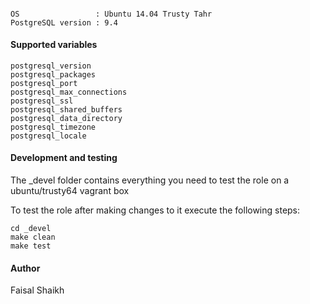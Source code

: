 #### 
```
OS                 : Ubuntu 14.04 Trusty Tahr
PostgreSQL version : 9.4
```

#### Supported variables
```
postgresql_version
postgresql_packages
postgresql_port
postgresql_max_connections
postgresql_ssl
postgresql_shared_buffers
postgresql_data_directory
postgresql_timezone
postgresql_locale
```


#### Development and testing
The _devel folder contains everything you need to test the role on a ubuntu/trusty64 vagrant box

To test the role after making changes to it execute the following steps:

```
cd _devel
make clean
make test
```

#### Author
Faisal Shaikh
